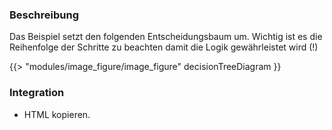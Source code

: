 ### Beschreibung

Das Beispiel setzt den folgenden Entscheidungsbaum um. Wichtig ist es die Reihenfolge der Schritte zu beachten damit die Logik gewährleistet wird (!)

{{> "modules/image_figure/image_figure" decisionTreeDiagram }}

### Integration

* HTML kopieren.
